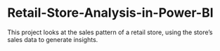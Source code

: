 # Retail-Store-Analysis-in-Power-BI

This project looks at the sales pattern of a retail store, using the store’s sales data to generate insights.

